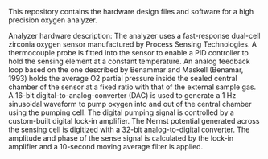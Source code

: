 This repository contains the hardware design files and software for a high precision oxygen analyzer.

Analyzer hardware description:
The analyzer uses a fast-response dual-cell zirconia oxygen sensor manufactured by Process Sensing Technologies. A thermocouple probe is fitted into the sensor to enable a PID controller to hold the sensing element at a constant temperature. An analog feedback loop based on the one described by Benammar and Maskell (Benamar, 1993) holds the average O2 partial pressure inside the sealed central chamber of the sensor at a fixed ratio with that of the external sample gas. A 16-bit digital-to-analog-converter (DAC) is used to generate a 1 Hz sinusoidal waveform to pump oxygen into and out of the central chamber using the pumping cell. The digital pumping signal is controlled by a custom-built digital lock-in amplifier. The Nernst potential generated across the sensing cell is digitized with a 32-bit analog-to-digital converter. The amplitude and phase of the sense signal is calculated by the lock-in amplifier and a 10-second moving average filter is applied. 

